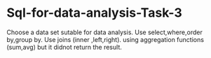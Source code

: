 # Sql-for-data-analysis-Task-3
Choose a data set sutable for data analysis.
Use select,where,order by,group by.
Use joins (inner ,left,right).
using aggregation functions (sum,avg) but it didnot return the result.
